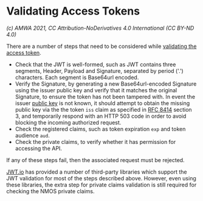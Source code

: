 # Validating Access Tokens
_(c) AMWA 2021, CC Attribution-NoDerivatives 4.0 International (CC BY-ND 4.0)_

There are a number of steps that need to be considered while [validating the access token](https://specs.amwa.tv/is-10/branches/v1.0-dev/docs/4.5._Behaviour_-_Resource_Servers.html#validation-of-access-token).

- Check that the JWT is well-formed, such as JWT contains three segments, Header, Payload and Signature, separated by period ('.') characters. Each segment is Base64url encoded.
- Verify the Signature, by generating a new Base64url-encoded Signature using the issuer public key and verify that it matches the original Signature, to ensure the token has not been tampered with. In event the issuer [public key](https://specs.amwa.tv/is-10/branches/v1.0-dev/docs/4.5._Behaviour_-_Resource_Servers.html#public-keys) is not known, it should attempt to obtain the missing public key via the the token `iss` claim as specified in [RFC 8414](https://tools.ietf.org/html/rfc8414 "OAuth 2.0 Authorization Server Metadata") section 3, and temporarily respond with an HTTP 503 code in order to avoid blocking the incoming authorized request.
- Check the registered claims, such as token expiration `exp` and token audience `aud`.
- Check the private claims, to verify whether it has permission for accessing the API.

If any of these steps fail, then the associated request must be rejected.

[JWT.io](https://jwt.io/) has provided a number of third-party libraries which support the JWT validation for most of the steps described above. However, even using these libraries, the extra step for private claims validation is still required for checking the NMOS private claims.
